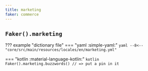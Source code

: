 ```yaml
---
title: marketing
faker: commerce
---
```


## `Faker().marketing`

??? example "dictionary file"
    === "yaml :simple-yaml:"
        ```yaml
        --8<-- "core/src/main/resources/locales/en/marketing.yml"
        ```

=== "kotlin :material-language-kotlin:"
    ```kotlin
    Faker().marketing.buzzwords() // => put a pin in it
    ```
